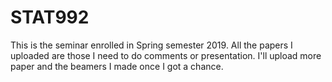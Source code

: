 # STAT992
This is the seminar enrolled in Spring semester 2019. All the papers I uploaded are those I need to do comments or presentation. I'll upload more paper and the beamers I made once I got a chance.
